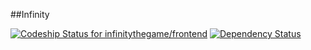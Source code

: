 ##Infinity

[ ![Codeship Status for infinitythegame/frontend](https://www.codeship.io/projects/be6a5ac0-decd-0131-ed85-3ee96e1cc881/status)](https://www.codeship.io/projects/24869)
[![Dependency Status](https://www.versioneye.com/user/projects/53a6edd283add75623000011/badge.svg?style=flat)](https://www.versioneye.com/user/projects/53a6edd283add75623000011)
